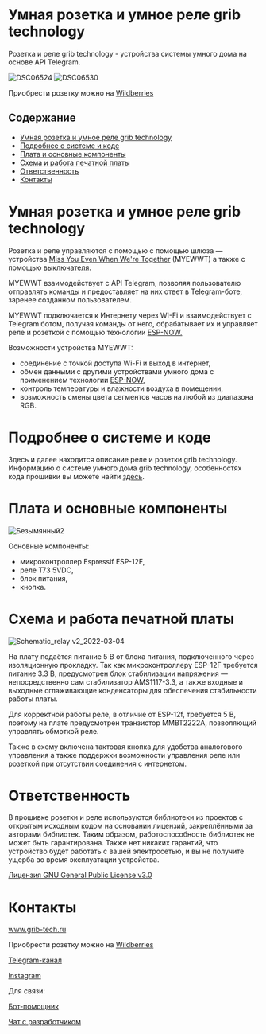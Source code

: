 # Умная розетка и умное реле grib technology
Розетка и реле grib technology - устройства системы умного дома на основе API Telegram.

![DSC06524](https://user-images.githubusercontent.com/84660518/156652191-d5a9511f-c55e-4593-9be8-8c6b3b57945d.jpg)
![DSC06530](https://user-images.githubusercontent.com/84660518/156652329-725f3acb-2d90-4d71-899d-be960b87dbc5.jpg)


Приобрести розетку можно на [Wildberries](https://www.wildberries.ru/catalog/66337720/detail.aspx?targetUrl=SN)

## Содержание
- [Умная розетка и умное реле grib technology](#socket)
- [Подробнее о системе и коде](#code)
- [Плата и основные компоненты](#components)
- [Схема и работа печатной платы](#scheme)
- [Ответственность](#responsibility)
- [Контакты](#contacts)


<a id="socket"></a>
# Умная розетка и умное реле grib technology

Розетка и реле управляются с помощью c помощью шлюза — устройства [Miss You Even When We're Together](https://github.com/grib-technology/grib_myewwt_clock) (MYEWWT) а также с помощью [выключателя](https://github.com/grib-technology/grib_switch).

MYEWWT взаимодействует c API Telegram, позволяя пользователю отправлять команды и предоставляет на них ответ в Telegram-боте, заренее созданном пользователем. 

MYEWWT подключается к Интернету через WI-Fi и взаимодействует с Telegram ботом, получая команды от него, обрабатывает их и управляет реле и розеткой с помощью технологии [ESP-NOW.](https://www.espressif.com/en/products/software/esp-now/overview)

Возможности устройства MYEWWT:

* соединение с точкой доступа Wi-Fi и выход в интернет,
* обмен данными с другими устройствами умного дома с применением технологии [ESP-NOW](https://www.espressif.com/en/products/software/esp-now/overview),
* контроль температуры и влажности воздуха в помещении,
* возможность смены цвета сегментов часов на любой из диапазона RGB.


<a id="code"></a>
# Подробнее о системе и коде
Здесь и далее находится описание реле и розетки grib technology. Информацию о системе умного дома grib technology, особенностях кода прошивки вы можете найти [здесь](https://github.com/grib-technology/grib_myewwt_clock/blob/main/ABOUT.md).

<a id="components"></a>
# Плата и основные компоненты

![Безымянный2](https://user-images.githubusercontent.com/84660518/156656077-4f18c050-68e5-47ef-8cb8-3649ebe82644.png)

Основные компоненты:
 * микроконтроллер Espressif ESP-12F,
 * реле Т73 5VDC,
 * блок питания,
 * кнопка.

<a id="scheme"></a>
# Схема и работа печатной платы
![Schematic_relay v2_2022-03-04](https://user-images.githubusercontent.com/84660518/156656594-a3edc0f4-5103-4742-ace6-3b302aa78984.png)


На плату подаётся питание 5 В от блока питания, подключенного через изоляционную прокладку. Так как микроконтроллеру ESP-12F требуется питание 3.3 В, предусмотрен блок стабилизации напряжения — непосредственно сам стабилизатор AMS1117-3.3, а также входные и выходные сглаживающие конденсаторы для обеспечения стабильности работы платы. 

Для корректной работы реле, в отличие от ESP-12f, требуется 5 В, поэтому на плате предусмотрен транзистор MMBT2222A, позволяющий управлять обмоткой реле. 

Также в схему включена тактовая кнопка для удобства аналогового управления а также поддержки возможности управления реле или розеткой при отсутствии соединения с интернетом.


<a id="responsibility"></a>
# Ответственность

В прошивке розетки и реле используются библиотеки из проектов с открытым исходным кодом на основании лицензий, закреплёнными за авторами библиотек. Таким образом, работоспособность библиотек не может быть гарантирована. Также нет никаких гарантий, что устройство будет работать с вашей электросетью, и вы не получите ущерба во время эксплуатации устройства.

[Лицензия GNU General Public License v3.0](https://github.com/grib-technology/grib_socket_and_relay/blob/main/LICENSE.md)

<a id="contacts"></a>
# Контакты

www.grib-tech.ru

Приобрести розетку можно на [Wildberries](https://www.wildberries.ru/catalog/66337720/detail.aspx?targetUrl=SN)

[Telegram-канал](t.me/grib_tech) 

[Instagram](instagram.com/grib.tech)

Для связи:

[Бот-помощник](t.me/grib_tech_bot) 

[Чат с разработчиком](t.me/rafflezy)

